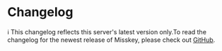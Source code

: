 # Changelog
<div class="info">ℹ️ This changelog reflects this server's latest version only.To read the changelog for the newest release of Misskey, please check out <a href="https://github.com/misskey-dev/misskey/blob/master/CHANGELOG.md" target="_blank">GitHub</a>.</div>

<!-- For translators: Do not edit these comments. -->
<!--[CHANGELOG]-->
